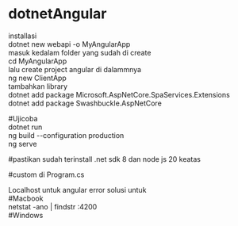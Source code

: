 # dotnetAngular

installasi <br>
dotnet new webapi -o MyAngularApp <br>
masuk kedalam folder yang sudah di create <br>
cd MyAngularApp <br>
lalu create project angular di dalammnya <br>
ng new ClientApp <br>
tambahkan library <br>
dotnet add package Microsoft.AspNetCore.SpaServices.Extensions <br>
dotnet add package Swashbuckle.AspNetCore <br>

#Ujicoba <br>
dotnet run <br>
ng build --configuration production <br>
ng serve <br>

#pastikan sudah terinstall .net sdk 8 dan node js 20 keatas <br>

#custom di Program.cs <br>


Localhost untuk angular error solusi untuk <br>
#Macbook <br>
netstat -ano | findstr :4200<br>
#Windows <br>
